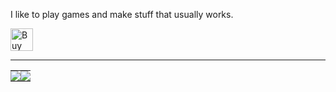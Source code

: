 I like to play games and make stuff that usually works.

<a href='https://ko-fi.com/O4O1DV77' target='_blank'><img height='36' src='https://cdn.ko-fi.com/cdn/kofi1.png?v=3' alt='Buy Me a Coffee at ko-fi.com' /></a>

---

<table>
  <tr>
    <td align="center" style="padding:0;width:50%;">
      <img align="center" src="https://github-readme-stats.vercel.app/api?username=depthbomb&show_icons=true&theme=dracula">
    </td>
    <td align="center" style="padding:0;width:50%;">
      <img align="center" src="https://github-readme-stats.vercel.app/api/top-langs/?username=depthbomb&theme=dracula">
    </td>
  </tr>
</table>

